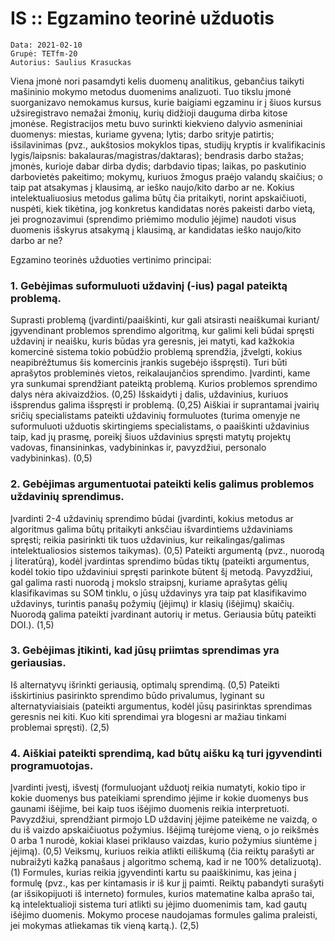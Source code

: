 # IS :: Egzamino teorinė užduotis

`Data: 2021-02-10`  
`Grupė: TETfm-20`  
`Autorius: Saulius Krasuckas`  

Viena įmonė nori pasamdyti kelis duomenų analitikus, gebančius taikyti mašininio mokymo metodus duomenims analizuoti. Tuo tikslu įmonė suorganizavo nemokamus kursus, kurie baigiami egzaminu ir į šiuos kursus užsiregistravo nemažai žmonių, kurių didžioji dauguma dirba kitose įmonėse. Registracijos metu buvo surinkti kiekvieno dalyvio asmeniniai duomenys: miestas, kuriame gyvena; lytis; darbo srityje patirtis; išsilavinimas (pvz., aukštosios mokyklos tipas, studijų kryptis ir kvalifikacinis lygis/laipsnis: bakalauras/magistras/daktaras); bendrasis darbo stažas; įmonės, kurioje dabar dirba dydis; darbdavio tipas; laikas, po paskutinio darbovietės pakeitimo; mokymų, kuriuos žmogus praėjo valandų skaičius; o taip pat atsakymas į klausimą, ar ieško naujo/kito darbo ar ne. Kokius intelektualiuosius metodus galima būtų čia pritaikyti, norint apskaičiuoti, nuspėti, kiek tikėtina, jog konkretus kandidatas norės pakeisti darbo vietą, jei prognozavimui (sprendimo priėmimo modulio įėjime) naudoti visus duomenis išskyrus atsakymą į klausimą, ar kandidatas ieško naujo/kito darbo ar ne?

Egzamino teorinės užduoties vertinimo principai:

### 1. Gebėjimas suformuluoti uždavinį (-ius) pagal pateiktą problemą.

Suprasti problemą (įvardinti/paaiškinti, kur gali atsirasti neaiškumai kuriant/įgyvendinant problemos sprendimo algoritmą, kur galimi keli būdai spręsti uždavinį ir neaišku, kuris būdas yra geresnis, jei matyti, kad kažkokia komercinė sistema tokio pobūdžio problemą sprendžia, įžvelgti, kokius neapibrėžtumus šis komercinis įrankis sugebėjo išspręsti). Turi būti aprašytos probleminės vietos, reikalaujančios sprendimo. Įvardinti, kame yra sunkumai sprendžiant pateiktą problemą. Kurios problemos sprendimo dalys nėra akivaizdžios. (0,25)
Išskaidyti į dalis, uždavinius, kuriuos išsprendus galima išspręsti ir problemą. (0,25)
Aiškiai ir suprantamai įvairių sričių specialistams pateikti uždavinių formuluotes (turima omenyje ne suformuluoti užduotis skirtingiems specialistams, o paaiškinti uždavinius taip, kad jų prasmę, poreikį šiuos uždavinius spręsti matytų projektų vadovas, finansininkas, vadybininkas ir, pavyzdžiui, personalo vadybininkas). (0,5)

### 2. Gebėjimas argumentuotai pateikti kelis galimus problemos uždavinių sprendimus.

Įvardinti 2-4 uždavinių sprendimo būdai (įvardinti, kokius metodus ar algoritmus galima būtų pritaikyti anksčiau išvardintiems uždaviniams spręsti; reikia pasirinkti tik tuos uždavinius, kur reikalingas/galimas intelektualiosios sistemos taikymas). (0,5)
Pateikti argumentą (pvz., nuorodą į literatūrą), kodėl įvardintas sprendimo būdas tiktų (pateikti argumentus, kodėl tokio tipo uždaviniui spręsti parinkote būtent šį metodą. Pavyzdžiui, gal galima rasti nuorodą į mokslo straipsnį, kuriame aprašytas gėlių klasifikavimas su SOM tinklu, o jūsų uždavinys yra taip pat klasifikavimo uždavinys, turintis panašų požymių (įėjimų) ir klasių (išėjimų) skaičių. Nuorodą galima pateikti įvardinant autorių ir metus. Geriausia būtų pateikti DOI.). (1,5)

### 3. Gebėjimas įtikinti, kad jūsų priimtas sprendimas yra geriausias.

Iš alternatyvų išrinkti geriausią, optimalų sprendimą. (0,5)
Pateikti išskirtinius pasirinkto sprendimo būdo privalumus, lyginant su alternatyviaisiais (pateikti argumentus, kodėl jūsų pasirinktas sprendimas geresnis nei kiti. Kuo kiti sprendimai yra blogesni ar mažiau tinkami problemai spręsti). (2,5)

### 4. Aiškiai pateikti sprendimą, kad būtų aišku ką turi įgyvendinti programuotojas.

Įvardinti įvestį, išvestį (formuluojant užduotį reikia numatyti, kokio tipo ir kokie duomenys bus pateikiami sprendimo įėjime ir kokie duomenys bus gaunami išėjime, bei kaip tuos išėjimo duomenis reikia interpretuoti. Pavyzdžiui, sprendžiant pirmojo LD uždavinį įėjime pateikėme ne vaizdą, o du iš vaizdo apskaičiuotus požymius. Išėjimą turėjome vieną, o jo reikšmės 0 arba 1 nurodė, kokiai klasei priklauso vaizdas, kurio požymius siuntėme į įėjimą). (0,5)
Veiksmų, kuriuos reikia atlikti eiliškumą (čia reiktų parašyti ar nubraižyti kažką panašaus į algoritmo schemą, kad ir ne 100% detalizuotą). (1)
Formules, kurias reikia įgyvendinti kartu su paaiškinimu, kas įeina į formulę (pvz., kas per kintamasis ir iš kur jį paimti. Reiktų pabandyti surašyti (ar išsikopijuoti iš interneto) formules, kurios matematine kalba aprašo tai, ką intelektualioji sistema turi atlikti su įėjimo duomenimis tam, kad gautų išėjimo duomenis. Mokymo procese naudojamas formules galima praleisti, jei mokymas atliekamas tik vieną kartą.). (2,5)
